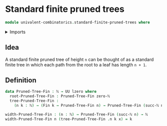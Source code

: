 # Standard finite pruned trees

```agda
module univalent-combinatorics.standard-finite-pruned-trees where
```

<details><summary>Imports</summary>

```agda
open import elementary-number-theory.natural-numbers
open import foundation.universe-levels
open import univalent-combinatorics.standard-finite-types
```

</details>

## Idea

A standard finite pruned tree of height `n` can be thought of as a standard finite tree in which each path from the root to a leaf has length `n + 1`.

## Definition

```agda
data Pruned-Tree-Fin : ℕ → UU lzero where
  root-Pruned-Tree-Fin : Pruned-Tree-Fin zero-ℕ
  tree-Pruned-Tree-Fin :
    (n k : ℕ) → (Fin k → Pruned-Tree-Fin n) → Pruned-Tree-Fin (succ-ℕ n)

width-Pruned-Tree-Fin : (n : ℕ) → Pruned-Tree-Fin (succ-ℕ n) → ℕ
width-Pruned-Tree-Fin n (tree-Pruned-Tree-Fin .n k x) = k
```
